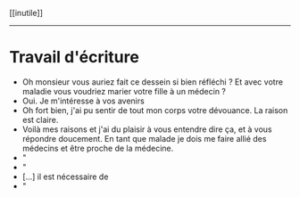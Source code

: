 [[inutile]]
____
# Travail d'écriture 
- Oh monsieur vous auriez fait ce dessein si bien réfléchi ? Et avec votre maladie vous voudriez marier votre fille à un médecin ?
- Oui. Je m'intéresse à vos avenirs
- Oh fort bien, j'ai pu sentir de tout mon corps votre dévouance. La raison est claire. 
- Voilà mes raisons et j'ai du plaisir à vous entendre dire ça, et à vous répondre doucement. En tant que malade je dois me faire allié des médecins et être proche de la médecine.
- "
-  "
- [...] il est nécessaire de 
- "